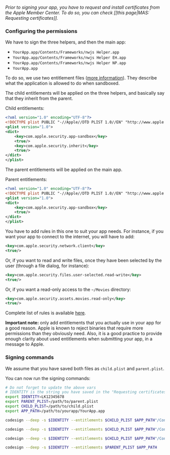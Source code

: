 *Prior to signing your app, you have to request and install certificates from the Apple Member Center. To do so, you can check [[this page|MAS: Requesting certificates]].*

### Configuring the permissions

We have to sign the three helpers, and then the main app:

* `YourApp.app/Contents/Frameworks/nwjs Helper.app`
* `YourApp.app/Contents/Frameworks/nwjs Helper EH.app`
* `YourApp.app/Contents/Frameworks/nwjs Helper NP.app`
* `YourApp.app`

To do so, we use two entitlement files ([more information](https://developer.apple.com/library/mac/documentation/Miscellaneous/Reference/EntitlementKeyReference/Chapters/AboutEntitlements.html)). They describe what the application is allowed to do when sandboxed.

The child entitlements will be applied on the three helpers, and basically say that they inherit from the parent.

Child entitlements:

```xml
<?xml version="1.0" encoding="UTF-8"?>
<!DOCTYPE plist PUBLIC "-//Apple//DTD PLIST 1.0//EN" "http://www.apple.com/DTDs/PropertyList-1.0.dtd">
<plist version="1.0">
<dict>
	<key>com.apple.security.app-sandbox</key>
	<true/>
	<key>com.apple.security.inherit</key>
	<true/>
</dict>
</plist>
```

The parent entitlements will be applied on the main app. 

Parent entitlements:

```xml
<?xml version="1.0" encoding="UTF-8"?>
<!DOCTYPE plist PUBLIC "-//Apple//DTD PLIST 1.0//EN" "http://www.apple.com/DTDs/PropertyList-1.0.dtd">
<plist version="1.0">
<dict>
	<key>com.apple.security.app-sandbox</key>
	<true/>
</dict>
</plist>
```

You have to add rules in this one to suit your app needs. For instance, if you want your app to connect to the internet, you will have to add:

```xml
<key>com.apple.security.network.client</key>
<true/>
```

Or, if you want to read and write files, once they have been selected by the user (through a file dialog, for instance):

```xml
<key>com.apple.security.files.user-selected.read-write</key>
<true/>
```

Or, if you want a read-only access to the `~/Movies` directory:

```xml
<key>com.apple.security.assets.movies.read-only</key>
<true/>
```

Complete list of rules is available [here](https://developer.apple.com/library/ios/documentation/Miscellaneous/Reference/EntitlementKeyReference/Chapters/EnablingAppSandbox.html).

**Important note:** only add entitlements that you actually use in your app for a good reason. Apple is known to reject binaries that require more permissions than they obviously need. Also, it is a good practice to provide enough clarity about used entitlements when submitting your app, in a message to Apple.

### Signing commands

We assume that you have saved both files as `child.plist` and `parent.plist`.

You can now run the signing commands:

```bash
# Do not forget to update the above vars
# IDENTITY is the string you have saved in the "Requesting certificates" step
export IDENTITY=LK12345678 
export PARENT_PLIST=/path/to/parent.plist
export CHILD_PLIST=/path/to/child.plist
export APP_PATH=/path/to/yourapp/YourApp.app

codesign --deep -s $IDENTITY --entitlements $CHILD_PLIST $APP_PATH"/Contents/Frameworks/nwjs Helper.app"

codesign --deep -s $IDENTITY --entitlements $CHILD_PLIST $APP_PATH"/Contents/Frameworks/nwjs Helper EH.app"

codesign --deep -s $IDENTITY --entitlements $CHILD_PLIST $APP_PATH"/Contents/Frameworks/nwjs Helper NP.app"

codesign --deep -s $IDENTITY --entitlements $PARENT_PLIST $APP_PATH
```